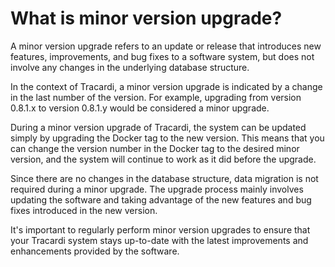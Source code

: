 # What is minor version upgrade?

A minor version upgrade refers to an update or release that introduces new features, improvements, and bug fixes to a
software system, but does not involve any changes in the underlying database structure.

In the context of Tracardi, a minor version upgrade is indicated by a change in the last number of the version. For
example, upgrading from version 0.8.1.x to version 0.8.1.y would be considered a minor upgrade.

During a minor version upgrade of Tracardi, the system can be updated simply by upgrading the Docker tag to the new
version. This means that you can change the version number in the Docker tag to the desired minor version, and the
system will continue to work as it did before the upgrade.

Since there are no changes in the database structure, data migration is not required during a minor upgrade. The upgrade
process mainly involves updating the software and taking advantage of the new features and bug fixes introduced in the
new version.

It's important to regularly perform minor version upgrades to ensure that your Tracardi system stays up-to-date with the
latest improvements and enhancements provided by the software.